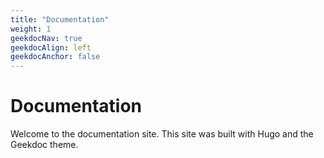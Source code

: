 ```yaml
---
title: "Documentation"
weight: 1
geekdocNav: true
geekdocAlign: left
geekdocAnchor: false
---
```


# Documentation

Welcome to the documentation site. This site was built with Hugo and the Geekdoc theme.
